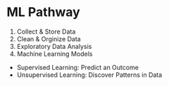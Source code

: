 # ML Pathway
1. Collect & Store Data
2. Clean & Orginize Data
3. Exploratory Data Analysis
4. Machine Learning Models
- Supervised Learning: Predict an Outcome
- Unsupervised Learning: Discover Patterns in Data
